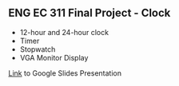 ENG EC 311 Final Project - Clock
-
- 12-hour and 24-hour clock
- Timer
- Stopwatch
- VGA Monitor Display

[Link](https://docs.google.com/presentation/d/196IMHEXh9jEg_2-4o1nWVo4KEY7Snkg9lR7F9zNz7q4/edit?usp=sharing) to Google Slides Presentation
